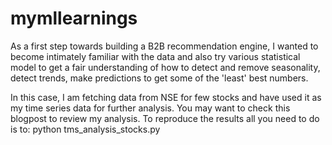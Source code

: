 # mymllearnings
As a first step towards building a B2B recommendation engine, 
I wanted to become intimately familiar with the data and also try various statistical model
to get a fair understanding of how to detect and remove seasonality, detect trends, make predictions
to get some of the 'least' best numbers.

In this case, I am fetching data from NSE for few stocks and have used it as my time series data for further analysis.
You may want to check this blogpost to review my analysis. To reproduce the results all you need to do is to:
python tms_analysis_stocks.py
